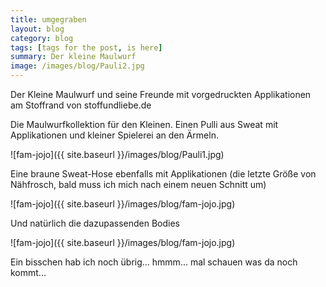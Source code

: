 ```yaml
---
title: umgegraben
layout: blog
category: blog
tags: [tags for the post, is here]  
summary: Der kleine Maulwurf
image: /images/blog/Pauli2.jpg
---
```

Der Kleine Maulwurf und seine Freunde mit vorgedruckten Applikationen am Stoffrand von stoffundliebe.de

Die Maulwurfkollektion für den Kleinen. Einen Pulli aus Sweat mit Applikationen und kleiner Spielerei an den Ärmeln.

![fam-jojo]({{ site.baseurl }}/images/blog/Pauli1.jpg)

 Eine braune Sweat-Hose ebenfalls mit Applikationen (die letzte Größe von Nähfrosch, bald muss ich mich nach einem neuen Schnitt um)

![fam-jojo]({{ site.baseurl }}/images/blog/fam-jojo.jpg)

Und natürlich die dazupassenden Bodies 

![fam-jojo]({{ site.baseurl }}/images/blog/fam-jojo.jpg)

Ein bisschen hab ich noch übrig... hmmm... mal schauen was da noch kommt...